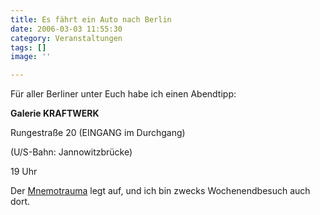 ```yaml
---
title: Es fährt ein Auto nach Berlin
date: 2006-03-03 11:55:30
category: Veranstaltungen
tags: []
image: ''

---
```


Für aller Berliner unter Euch habe ich einen Abendtipp:  

  

**Galerie KRAFTWERK**  

Rungestraße 20 (EINGANG im Durchgang)  

(U/S-Bahn: Jannowitzbrücke)  

19 Uhr  

  

Der [Mnemotrauma](http://www.mnemotrauma.com) legt auf, und ich bin zwecks Wochenendbesuch auch dort.

